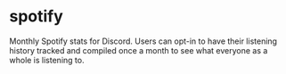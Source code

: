 # spotify
Monthly Spotify stats for Discord. Users can opt-in to have their listening history tracked and compiled once a month to see what everyone as a whole is listening to.


